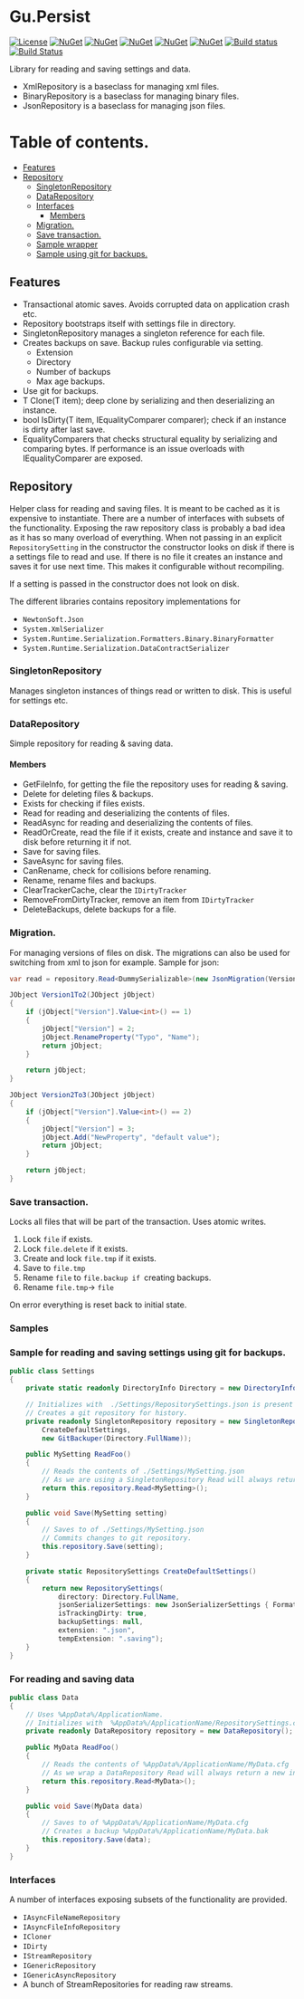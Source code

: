 # Gu.Persist
[![License](https://img.shields.io/badge/license-MIT-blue.svg)](LICENSE)
[![NuGet](https://img.shields.io/nuget/v/Gu.Persist.NewtonsoftJson.svg)](https://www.nuget.org/packages/Gu.Persist.NewtonsoftJson/)
[![NuGet](https://img.shields.io/nuget/v/Gu.Persist.SystemXml.svg)](https://www.nuget.org/packages/Gu.Persist.SystemXml/)
[![NuGet](https://img.shields.io/nuget/v/Gu.Persist.RuntimeBinary.svg)](https://www.nuget.org/packages/Gu.Persist.RuntimeBinary/)
[![NuGet](https://img.shields.io/nuget/v/Gu.Persist.RuntimeXml.svg)](https://www.nuget.org/packages/Gu.Persist.RuntimeXml/)
[![NuGet](https://img.shields.io/nuget/v/Gu.Persist.Git.svg)](https://www.nuget.org/packages/Gu.Persist.Git/)
[![Build status](https://ci.appveyor.com/api/projects/status/347rs0n3van46k50/branch/master?svg=true)](https://ci.appveyor.com/project/JohanLarsson/gu-persist/branch/master)
[![Build Status](https://dev.azure.com/guorg/Gu.Persist/_apis/build/status/GuOrg.Gu.Persist?branchName=master)](https://dev.azure.com/guorg/Gu.Persist/_build/latest?definitionId=4&branchName=master)

Library for reading and saving settings and data.

- XmlRepository is a baseclass for managing xml files.
- BinaryRepository is a baseclass for managing binary files.
- JsonRepository is a baseclass for managing json files.

# Table of contents.
  - [Features](#features)
  - [Repository](#repository)
    - [SingletonRepository](#singletonrepository)
    - [DataRepository](#datarepository)
    - [Interfaces](#interfaces)
      - [Members](#members)
    - [Migration.](#migration)
    - [Save transaction.](#save-transaction)
    - [Sample wrapper](#sample-wrapper)
    - [Sample using git for backups.](#sample-using-git-for-backups)

## Features

- Transactional atomic saves. Avoids corrupted data on application crash etc.
- Repository bootstraps itself with settings file in directory.
- SingletonRepository manages a singleton reference for each file.
- Creates backups on save. Backup rules configurable via setting.
    - Extension
    - Directory
    - Number of backups
    - Max age backups.
- Use git for backups.
- T Clone<T>(T item); deep clone by serializing and then deserializing an instance.
- bool IsDirty<T>(T item, IEqualityComparer<T> comparer); check if an instance is dirty after last save.
- EqualityComparers that checks structural equality by serializing and comparing bytes. If performance is an issue overloads with IEqualityComparer<T> are exposed.

## Repository

Helper class for reading and saving files. It is meant to be cached as it is expensive to instantiate.
There are a number of interfaces with subsets of the functionality. Exposing the raw repository class is probably a bad idea as it has so many overload of everything.
When not passing in an explicit `RepositorySetting` in the constructor the constructor looks on disk if there is a settings file to read and use. If there is no file it creates an instance and saves it for use next time.
This makes it configurable without recompiling.

If a setting is passed in the constructor does not look on disk.

The different libraries contains repository implementations for 
- `NewtonSoft.Json`
- `System.XmlSerializer`
- `System.Runtime.Serialization.Formatters.Binary.BinaryFormatter`
- `System.Runtime.Serialization.DataContractSerializer`

### SingletonRepository

Manages singleton instances of things read or written to disk. This is useful for settings etc.

### DataRepository

Simple repository for reading & saving data.

#### Members

- GetFileInfo, for getting the file the repository uses for reading & saving.
- Delete for deleting files & backups.
- Exists for checking if files exists.
- Read for reading and deserializing the contents of files.
- ReadAsync for reading and deserializing the contents of files.
- ReadOrCreate, read the file if it exists, create and instance and save it to disk before returning it if not.
- Save for saving files.
- SaveAsync for saving files.
- CanRename, check for collisions before renaming.
- Rename, rename files and backups.
- ClearTrackerCache, clear the `IDirtyTracker`
- RemoveFromDirtyTracker, remove an item from `IDirtyTracker`
- DeleteBackups, delete backups for a file.

### Migration.

For managing versions of files on disk.
The migrations can also be used for switching from xml to json for example.
Sample for json:

```cs
var read = repository.Read<DummySerializable>(new JsonMigration(Version1To2, Version2To3));

JObject Version1To2(JObject jObject)
{
    if (jObject["Version"].Value<int>() == 1)
    {
        jObject["Version"] = 2;
        jObject.RenameProperty("Typo", "Name");
        return jObject;
    }

    return jObject;
}

JObject Version2To3(JObject jObject)
{
    if (jObject["Version"].Value<int>() == 2)
    {
        jObject["Version"] = 3;
        jObject.Add("NewProperty", "default value");
        return jObject;
    }

    return jObject;
}
```

### Save transaction.

Locks all files that will be part of the transaction. Uses atomic writes.

1. Lock `file` if exists.
2. Lock `file.delete` if it exists.
3. Create and lock `file.tmp` if it exists.
4. Save to `file.tmp`
5. Rename `file` to `file.backup if `creating backups.
6. Rename `file.tmp`-> `file`

On error everything is reset back to initial state.

### Samples

### Sample for reading and saving settings using git for backups.

```C#
public class Settings
{
    private static readonly DirectoryInfo Directory = new DirectoryInfo("./Settings");

    // Initializes with  ./Settings/RepositorySettings.json is present
    // Creates a git repository for history.
    private readonly SingletonRepository repository = new SingletonRepository(
        CreateDefaultSettings,
        new GitBackuper(Directory.FullName));

    public MySetting ReadFoo()
    {
        // Reads the contents of ./Settings/MySetting.json
        // As we are using a SingletonRepository Read will always return the same instance.
        return this.repository.Read<MySetting>();
    }

    public void Save(MySetting setting)
    {
        // Saves to of ./Settings/MySetting.json
        // Commits changes to git repository.
        this.repository.Save(setting);
    }

    private static RepositorySettings CreateDefaultSettings()
    {
        return new RepositorySettings(
            directory: Directory.FullName,
            jsonSerializerSettings: new JsonSerializerSettings { Formatting = Formatting.Indented },
            isTrackingDirty: true,
            backupSettings: null,
            extension: ".json",
            tempExtension: ".saving");
    }
}
```

### For reading and saving data

```C#
public class Data
{
    // Uses %AppData%/ApplicationName.
    // Initializes with  %AppData%/ApplicationName/RepositorySettings.cfg
    private readonly DataRepository repository = new DataRepository();

    public MyData ReadFoo()
    {
        // Reads the contents of %AppData%/ApplicationName/MyData.cfg
        // As we wrap a DataRepository Read will always return a new instance.
        return this.repository.Read<MyData>();
    }

    public void Save(MyData data)
    {
        // Saves to of %AppData%/ApplicationName/MyData.cfg
        // Creates a backup %AppData%/ApplicationName/MyData.bak
        this.repository.Save(data);
    }
}
```

### Interfaces
A number of interfaces exposing subsets of the functionality are provided.

- `IAsyncFileNameRepository` 
- `IAsyncFileInfoRepository`
- `ICloner`
- `IDirty`
- `IStreamRepository`
- `IGenericRepository`
- `IGenericAsyncRepository`
- A bunch of StreamRepositories for reading raw streams.
